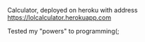 Calculator, deployed on heroku with address https://lolcalculator.herokuapp.com

Tested my "powers" to programming(;
